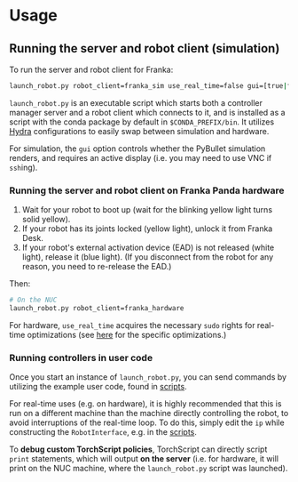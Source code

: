 # Usage

## Running the server and robot client (simulation)

To run the server and robot client for Franka:
```bash
launch_robot.py robot_client=franka_sim use_real_time=false gui=[true|false]
```

`launch_robot.py` is an executable script which starts both a controller manager server and a robot client which connects to it, and is installed as a script with the conda package by default in `$CONDA_PREFIX/bin`. It utilizes [Hydra](https://hydra.cc/) configurations to easily swap between simulation and hardware.

For simulation, the `gui` option controls whether the PyBullet simulation renders, and requires an active display (i.e. you may need to use VNC if `ssh`ing).

### Running the server and robot client on Franka Panda hardware

1. Wait for your robot to boot up (wait for the blinking yellow light turns solid yellow).
1. If your robot has its joints locked (yellow light), unlock it from Franka Desk.
1. If your robot's external activation device (EAD) is not released (white light), release it (blue light). (If you disconnect from the robot for any reason, you need to re-release the EAD.)

Then:

```bash
# On the NUC
launch_robot.py robot_client=franka_hardware
```

For hardware, `use_real_time` acquires the necessary `sudo` rights for real-time optimizations (see [here](https://github.com/facebookresearch/polymetis/blob/master/polymetis/include/real_time.hpp) for the specific optimizations.)
### Running controllers in user code

Once you start an instance of `launch_robot.py`, you can send commands by utilizing the example user code, found in [scripts](https://github.com/facebookresearch/polymetis/tree/master/examples/).

For real-time uses (e.g. on hardware), it is highly recommended that this is run on a different machine than the machine directly controlling the robot, to avoid interruptions of the real-time loop. To do this, simply edit the `ip` while constructing the `RobotInterface`, e.g. in the [scripts](https://github.com/facebookresearch/polymetis/tree/master/examples/).

To **debug custom TorchScript policies**, TorchScript can directly script `print` statements, which will output **on the server** (i.e. for hardware, it will print on the NUC machine, where the `launch_robot.py` script was launched).
